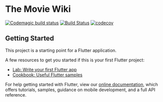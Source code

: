 # The Movie Wiki

[![Codemagic build status](https://api.codemagic.io/apps/5f19568b81646a1a6cd20b2e/5f19568b81646a1a6cd20b2d/status_badge.svg)](https://codemagic.io/apps/5f19568b81646a1a6cd20b2e/5f19568b81646a1a6cd20b2d/latest_build) [![Build Status](https://travis-ci.org/w0rm1995/the_movie_wiki.svg?branch=1.2)](https://travis-ci.org/w0rm1995/the_movie_wiki) [![codecov](https://codecov.io/gh/w0rm1995/the_movie_wiki/branch/1.2/graph/badge.svg)](https://codecov.io/gh/w0rm1995/the_movie_wiki)

## Getting Started

This project is a starting point for a Flutter application.

A few resources to get you started if this is your first Flutter project:

- [Lab: Write your first Flutter app](https://flutter.dev/docs/get-started/codelab)
- [Cookbook: Useful Flutter samples](https://flutter.dev/docs/cookbook)

For help getting started with Flutter, view our
[online documentation](https://flutter.dev/docs), which offers tutorials,
samples, guidance on mobile development, and a full API reference.
